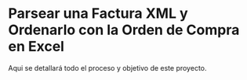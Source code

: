 # Parsear una Factura XML y Ordenarlo con la Orden de Compra en Excel
Aqui se detallará todo el proceso y objetivo de este proyecto. 
